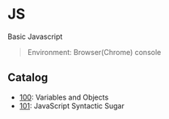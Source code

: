 # JS

Basic Javascript

> Environment: Browser(Chrome) console

## Catalog

- [100](./100/): Variables and Objects
- [101](./103/): JavaScript Syntactic Sugar